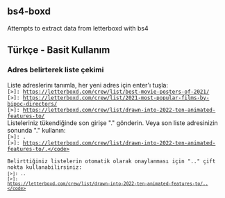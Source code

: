 ## bs4-boxd
Attempts to extract data from letterboxd with bs4

## Türkçe - Basit Kullanım
### Adres belirterek liste çekimi
Liste adreslerinı tanımla, her yeni adres için enter'ı tuşla:
<br><code>[>]: https://letterboxd.com/crew/list/best-movie-posters-of-2021/</code>
<br><code>[>]: https://letterboxd.com/crew/list/2021-most-popular-films-by-bipoc-directors/</code>
<br><code>[>]: https://letterboxd.com/crew/list/drawn-into-2022-ten-animated-features-to/</code>
<br>Listeleriniz tükendiğinde son girişe "." gönderin. Veya son liste adresinizin sonunda "." kullanın:
<br><code>[>]: .</code> 
<br><code>[>]: https://letterboxd.com/crew/list/drawn-into-2022-ten-animated-features-to/.</code>
<br>Belirttiğiniz listelerin otomatik olarak onaylanması için ".." çift nokta kullanabilirsiniz:
<br><code>[>]: ..</code>
<br><code>[>]: https://letterboxd.com/crew/list/drawn-into-2022-ten-animated-features-to/..</code>
